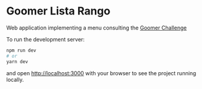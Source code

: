 # Goomer Lista Rango

Web application implementing a menu consulting the [Goomer Challenge](https://challange.goomer.com.br/)

To run the development server:

```bash
npm run dev
# or
yarn dev
```

and open [http://localhost:3000](http://localhost:3000) with your browser to see the project running locally.